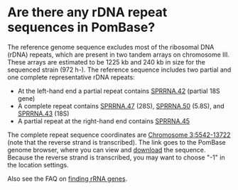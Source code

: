# Are there any rDNA repeat sequences in PomBase?
<!-- pombase_categories: Genome browser,Finding data -->

The reference genome sequence excludes most of the ribosomal DNA (rDNA)
repeats, which are present in two tandem arrays on chromosome III. These
arrays are estimated to be 1225 kb and 240 kb in size for the sequenced
strain (972 h-). The reference sequence includes two partial and one
complete representative rDNA repeats:

-   At the left-hand end a partial repeat contains
    [SPRRNA.42](/gene/SPRRNA.42) (partial 18S gene)
-   A complete repeat contains [SPRRNA.47](/gene/SPRRNA.47) (28S),
    [SPRRNA.50](/gene/SPRRNA.50) (5.8S), and
    [SPRRNA.43](/gene/SPRRNA.43) (18S)
-   A partial repeat at the right-hand end contains
    [SPRRNA.45](/gene/SPRRNA.45)

The complete repeat sequence coordinates are [Chromosome 3:5542-13722][rdna] (note
that the reverse strand is transcribed). The link goes to the PomBase
genome browser, where you can view and
[download](/faq/how-can-i-retrieve-sequence-region-using-sequence-coordinates) the
sequence. Because the reverse strand is transcribed, you may want to
choose "-1" in the location settings.

Also see the FAQ on [finding rRNA genes](/faq/how-can-i-find-rrna-genes).

[rdna]: https://www.pombase.org/jbrowse/?loc=III%3A5540..13720&tracks=DNA%2CPomBase%20forward%20strand%20features%2CPomBase%20reverse%20strand%20features&highlight=

